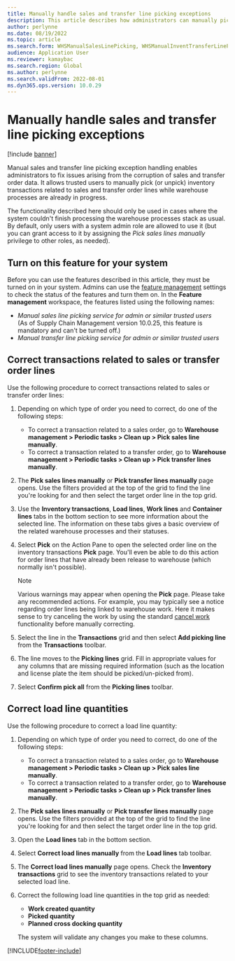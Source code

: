 ```yaml
---
title: Manually handle sales and transfer line picking exceptions
description: This article describes how administrators can manually pick (or unpick) inventory transactions to fix issues arising from the corruption of sales and transfer order data.
author: perlynne
ms.date: 08/19/2022
ms.topic: article
ms.search.form: WHSManualSalesLinePicking, WHSManualInventTransferLinePicking, InventTransPick, WHSLoadLineManualCorrection, WHSTroubleshootingSelfService
audience: Application User
ms.reviewer: kamaybac
ms.search.region: Global
ms.author: perlynne
ms.search.validFrom: 2022-08-01
ms.dyn365.ops.version: 10.0.29
---
```


# Manually handle sales and transfer line picking exceptions

[!include [banner](../includes/banner.md)]

Manual sales and transfer line picking exception handling enables administrators to fix issues arising from the corruption of sales and transfer order data. It allows trusted users to manually pick (or unpick) inventory transactions related to sales and transfer order lines while warehouse processes are already in progress.

The functionality described here should only be used in cases where the system couldn't finish processing the warehouse processes stack as usual. By default, only users with a system admin role are allowed to use it (but you can grant access to it by assigning the *Pick sales lines manually* privilege to other roles, as needed).

## Turn on this feature for your system

Before you can use the features described in this article, they must be turned on in your system. Admins can use the [feature management](../../fin-ops-core/fin-ops/get-started/feature-management/feature-management-overview.md) settings to check the status of the features and turn them on. In the **Feature management** workspace, the features listed using the following names:

- *Manual sales line picking service for admin or similar trusted users*<br>(As of Supply Chain Management version 10.0.25, this feature is mandatory and can't be turned off.)
- *Manual transfer line picking service for admin or similar trusted users*

## Correct transactions related to sales or transfer order lines

Use the following procedure to correct transactions related to sales or transfer order lines:

1. Depending on which type of order you need to correct, do one of the following steps:
    - To correct a transaction related to a sales order, go to **Warehouse management > Periodic tasks > Clean up > Pick sales line manually**.
    - To correct a transaction related to a transfer order, go to **Warehouse management > Periodic tasks > Clean up > Pick transfer lines manually**.

1. The **Pick sales lines manually** or **Pick transfer lines manually** page opens. Use the filters provided at the top of the grid to find the line you're looking for and then select the target order line in the top grid.
1. Use the **Inventory transactions**, **Load lines**, **Work lines** and **Container lines** tabs in the bottom section to see more information about the selected line. The information on these tabs gives a basic overview of the related warehouse processes and their statuses.
1. Select **Pick** on the Action Pane to open the selected order line on the inventory transactions **Pick** page. You'll even be able to do this action for order lines that have already been release to warehouse (which normally isn't possible).
    > [!NOTE]
    > Various warnings may appear when opening the **Pick** page. Please take any recommended actions. For example, you may typically see a notice regarding order lines being linked to warehouse work. Here it makes sense to try canceling the work by using the standard [cancel work](cancel-warehouse-work.md) functionality before manually correcting.

1. Select the line in the **Transactions** grid and then select **Add picking line** from the **Transactions** toolbar.
1. The line moves to the **Picking lines** grid. Fill in appropriate values for any columns that are missing required information (such as the location and license plate the item should be picked/un-picked from).
1. Select **Confirm pick all** from the **Picking lines** toolbar.

## Correct load line quantities

Use the following procedure to correct a load line quantity:

1. Depending on which type of order you need to correct, do one of the following steps:
    - To correct a transaction related to a sales order, go to **Warehouse management > Periodic tasks > Clean up > Pick sales line manually**.
    - To correct a transaction related to a transfer order, go to **Warehouse management > Periodic tasks > Clean up > Pick transfer lines manually**.

1. The **Pick sales lines manually** or **Pick transfer lines manually** page opens. Use the filters provided at the top of the grid to find the line you're looking for and then select the target order line in the top grid.
1. Open the **Load lines** tab in the bottom section.
1. Select **Correct load lines manually** from the **Load lines** tab toolbar.
1. The **Correct load lines manually** page opens. Check the **Inventory transactions** grid to see the inventory transactions related to your selected load line.
1. Correct the following load line quantities in the top grid as needed:
    - **Work created quantity**
    - **Picked quantity**
    - **Planned cross docking quantity**

    The system will validate any changes you make to these columns.


[!INCLUDE[footer-include](../../includes/footer-banner.md)]
